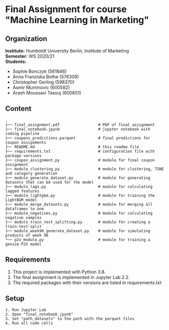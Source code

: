 # Final Assignment for course "Machine Learning in Marketing"


## Organization

__Institute:__ Humboldt University Berlin, Institute of Marketing <br>
__Semester:__ WS 2020/21 <br>
__Students:__ 
 - Sophie Bonczyk (561846)
 - Anna Franziska Bothe (576309)
 - Christopher Gerling (598370)
 - Asmir Muminovic (600582)
 - Arash Moussavi Tasouj (600651)
 

## Content

```
.
├── final_assignment.pdf                 # PDF of final assignment
├── final_notebook.jpynb                 # jupyter notebook with coding pipeline
├── coupons_predictions.parquet          # final predictions for coupon assignments
├── README.md                            # this readme file
├── requirements.txt                     # configuration file with package versions
├── coupon_assignment.py                 # module for final coupon assignment
├── module_clustering.py                 # module for clustering, TSNE and category generation
├── module_generate_dataset.py           # module for generating datasets that can be used for the model
├── module_lags.py                       # module for calculating lagged features
├── module_lightgbm.py                   # module for training the LightBGM model
├── module_merge_datasets.py             # module for merging all dataframes to one
├── module_negatives.py                  # module for calculating negative samples
├── module_train_test_splitting.py       # module for creating a train-test-split
├── module_week90_generate_dataset.py    # module for simulating products of week 90
└── p2v_module.py                        # module for training a gensim P2V model
```


## Requirements

1. This project is implemented with Python 3.8.
2. The final assignment is implemented in Jupyter Lab 2.2.
3. The required packages with their versions are listed in requirements.txt


## Setup
```
1. Run Jupyter Lab
2. Open "final_notebook.jpynb"
3. Set "path_datasets" to the path with the parquet files
4. Run all code cells
```